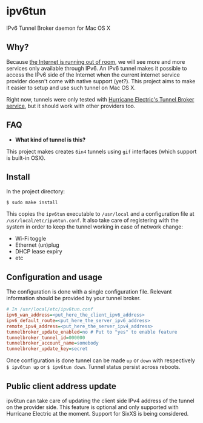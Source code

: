 # ipv6tun
IPv6 Tunnel Broker daemon for Mac OS X

## Why?
Because [the Internet is running out of room](https://www.google.com/intl/en/ipv6/), we will see more and more services only available through IPv6. An IPv6 tunnel makes it possible to access the IPv6 side of the Internet when the current internet service provider doesn't come with native support (yet?). This project aims to make it easier to setup and use such tunnel on Mac OS X.

Right now, tunnels were only tested with [Hurricane Electric's Tunnel Broker service](https://tunnelbroker.net), but it should work with other providers too.

## FAQ

- **What kind of tunnel is this?**

This project makes creates `6in4` tunnels using `gif` interfaces (which support is built-in OSX).

## Install
In the project directory:
```shell
$ sudo make install
```
This copies the `ipv6tun` executable to `/usr/local` and a configuration file at `/usr/local/etc/ipv6tun.conf`. It also take care of registering with the system in order to keep the tunnel working in case of network change:
- Wi-Fi toggle
- Ethernet (un)plug
- DHCP lease expiry
- etc

## Configuration and usage
The configuration is done with a single configuration file. Relevant information should be provided by your tunnel broker.

```ini
# In /usr/local/etc/ipv6tun.conf
ipv6_wan_address=<put_here_the_client_ipv6_address>
ipv6_default_route=<put_here_the_server_ipv6_address>
remote_ipv4_address=<put_here_the_server_ipv4_address>
tunnelbroker_update_enabled=no # Put to "yes" to enable feature
tunnelbroker_tunnel_id=000000
tunnelbroker_account_name=somebody
tunnelbroker_update_key=secret
```

Once configuration is done tunnel can be made `up` or `down` with respectively `$ ipv6tun up` or `$ ipv6tun down`. Tunnel status persist across reboots.

## Public client address update
ipv6tun can take care of updating the client side IPv4 address of the tunnel on the provider side. This feature is optional and only supported with Hurricane Electric at the moment. Support for SixXS is being considered.
